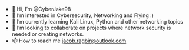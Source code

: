 - 👋 Hi, I’m @CyberJake98
- 👀 I’m interested in Cybersecurity, Networking and Flying :) 
- 🌱 I’m currently learning Kali Linux, Python and other networking topics
- 💞️ I’m looking to collaborate on projects where network security is needed or creating networks.
- 📫 How to reach me jacob.ragbir@outlook.com

<!---
CyberJake98/CyberJake98 is a ✨ special ✨ repository because its `README.md` (this file) appears on your GitHub profile.
You can click the Preview link to take a look at your changes.
--->
